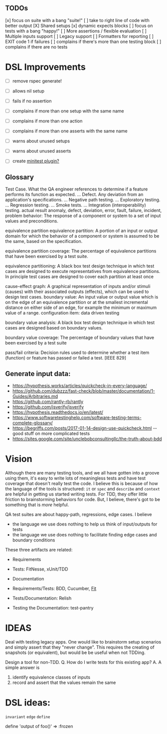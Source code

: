 ## TODOs

[x] focus on suite with a bang "suite!"
[ ] take to right line of code with better output
[X] Shared setups
[x] dynamic expects blocks
[ ] focus on tests with a bang "happy!"
[ ] More assertions / flexible evaluation
[ ] Multiple inputs support
[ ] Legacy support
[ ] Formatters for reporting
[ ] EXIT code 1 if failures
[ ] complains if there's more than one testing block
[ ] complains if there are no tests



# DSL Improvements
* [ ] remove rspec generate!
* [ ] allows nil setup
* [ ] fails if no assertion
* [ ] complains if more than one setup with the same name
* [ ] complains if more than one action
* [ ] complains if more than one asserts with the same name
* [ ] warns about unused setups
* [ ] warns about unused asserts
* [ ] create [minitest plugin?](https://github.com/fteem/how-to-write-minitest-extensions/blob/master/manuscript/4-writing-our-first-extension.md#adding-the-plugin) 


## Glossary
Test Case. What the QA engineer references to determine if a feature performs its function as expected. ...
Defect. Any deviation from an application's specifications. ...
Negative path testing. ...
Exploratory testing. ...
Regression testing. ...
Smoke tests. ...
Integration (interoperability) testing.
actual result
anomaly, defect, deviation, error, fault, failure, incident, problem
behavior: The response of a component or system to a set of input values and preconditions.

equivalence partition
equivalence partition: A portion of an input or output domain for which the behavior of a component or system is assumed to be the same, based on the specification.

equivalence partition coverage: The percentage of equivalence partitions that have been exercised by a test suite.

equivalence partitioning: A black box test design technique in which test cases are designed to execute representatives from equivalence partitions. In principle test cases are designed to cover each partition at least once


cause-effect graph: A graphical representation of inputs and/or stimuli (causes) with their associated outputs (effects), which can be used to design test cases.
boundary value: An input value or output value which is on the edge of an equivalence partition or at the smallest incremental distance on either side of an edge, for example the minimum or maximum value of a range.
configuration item:
data driven testing

boundary value analysis: A black box test design technique in which test cases are designed based on boundary values.

boundary value coverage: The percentage of boundary values that have been exercised by a test suite

pass/fail criteria: Decision rules used to determine whether a test item (function) or feature has passed or failed a test. [IEEE 829]


## Generate input data:
* https://hypothesis.works/articles/quickcheck-in-every-language/
* https://github.com/dubzzz/fast-check/blob/master/documentation/1-Guides/Arbitraries.md
* https://github.com/rantly-rb/rantly
* https://github.com/jsverify/jsverify
* https://hypothesis.readthedocs.io/en/latest/
* https://www.softwaretestinghelp.com/software-testing-terms-complete-glossary/
* https://begriffs.com/posts/2017-01-14-design-use-quickcheck.html -- good stuff on more complicated tests
* https://sites.google.com/site/unclebobconsultingllc/the-truth-about-bdd



# Vision

Although there are many testing tools, and we all have gotten into a groove using them,
it's easy to write lots of meaningless tests and have test coverage that doesn't really
test the code. I believe this is because of how the language of the tools is structured:
`it` or `spec` and `describe` and `context` are helpful in getting us started writing
tests. For TDD, they offer little friction to brainstorming behaviors for code. But, 
I believe, there's got to be something that is _more_ helpful.

QA test suites are about happy-path, regressions, edge cases. I believe
* the language we use does nothing to help us think of input/outputs for tests
* the language we use does nothing to facilitate finding edge cases and boundary
  conditions

These three artifacts are related:
* Requirements
* Tests:        FitNesse, xUnit/TDD
* Documentation

* Requirements/Tests: BDD, Cucumber, [Fit](http://fit.c2.com/wiki.cgi?FitWorkflow)
* Tests/Documentation:  Relish
* Testing the Documentation: test-pantry


# IDEAS

Deal with testing legacy apps. One would like to brainstorm setup 
scenarios and simply assert that they "never change". This requires
the creating of snapshots (or equivalent), but would be be useful
when not TDDing.

Design a tool for non-TDD. 
Q. How do I write tests for this existing app?
A. A simple answer is 
   1. identify equivalence classes of inputs
   2. record and assert that the values remain the same


# DSL ideas:

`invariant`
`edge`
`define`

define 'output of foo()' => :frozen

